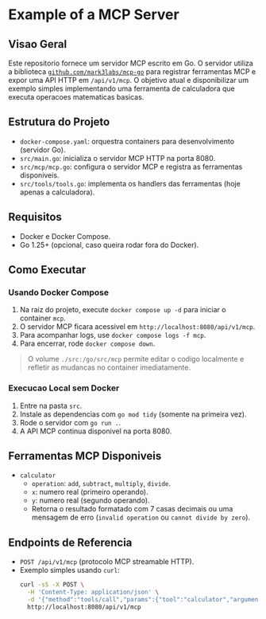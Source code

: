 # Example of a MCP Server

## Visao Geral

Este repositorio fornece um servidor MCP escrito em Go. O servidor utiliza a biblioteca [`github.com/mark3labs/mcp-go`](https://github.com/mark3labs/mcp-go) para registrar ferramentas MCP e expor uma API HTTP em `/api/v1/mcp`. O objetivo atual e disponibilizar um exemplo simples implementando uma ferramenta de calculadora que executa operacoes matematicas basicas.

## Estrutura do Projeto

- `docker-compose.yaml`: orquestra containers para desenvolvimento (servidor Go).
- `src/main.go`: inicializa o servidor MCP HTTP na porta 8080.
- `src/mcp/mcp.go`: configura o servidor MCP e registra as ferramentas disponiveis.
- `src/tools/tools.go`: implementa os handlers das ferramentas (hoje apenas a calculadora).

## Requisitos

- Docker e Docker Compose.
- Go 1.25+ (opcional, caso queira rodar fora do Docker).

## Como Executar

### Usando Docker Compose

1. Na raiz do projeto, execute `docker compose up -d` para iniciar o container `mcp`.
2. O servidor MCP ficara acessivel em `http://localhost:8080/api/v1/mcp`.
3. Para acompanhar logs, use `docker compose logs -f mcp`.
4. Para encerrar, rode `docker compose down`.

> O volume `./src:/go/src/mcp` permite editar o codigo localmente e refletir as mudancas no container imediatamente.

### Execucao Local sem Docker

1. Entre na pasta `src`.
2. Instale as dependencias com `go mod tidy` (somente na primeira vez).
3. Rode o servidor com `go run .`.
4. A API MCP continua disponivel na porta 8080.

## Ferramentas MCP Disponiveis

- `calculator`
  - `operation`: `add`, `subtract`, `multiply`, `divide`.
  - `x`: numero real (primeiro operando).
  - `y`: numero real (segundo operando).
  - Retorna o resultado formatado com 7 casas decimais ou uma mensagem de erro (`invalid operation` ou `cannot divide by zero`).

## Endpoints de Referencia

- `POST /api/v1/mcp` (protocolo MCP streamable HTTP).
- Exemplo simples usando `curl`:
  ```bash
  curl -sS -X POST \
    -H 'Content-Type: application/json' \
    -d '{"method":"tools/call","params":{"tool":"calculator","arguments":{"operation":"add","x":2,"y":3}}}' \
    http://localhost:8080/api/v1/mcp
  ```
